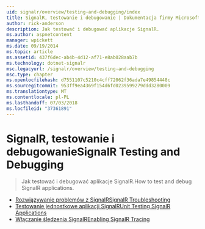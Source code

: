 ```yaml
---
uid: signalr/overview/testing-and-debugging/index
title: SignalR, testowanie i debugowanie | Dokumentacja firmy Microsoft
author: rick-anderson
description: Jak testować i debugować aplikacje SignalR.
ms.author: aspnetcontent
manager: wpickett
ms.date: 09/19/2014
ms.topic: article
ms.assetid: 437f6dec-ab4b-4d12-af71-e8ab028aab7b
ms.technology: dotnet-signalr
msc.legacyurl: /signalr/overview/testing-and-debugging
msc.type: chapter
ms.openlocfilehash: d7551107c5210c4cff72062f36ada7e49854448c
ms.sourcegitcommit: 953ff9ea4369f154d6fd0239599279ddd3280009
ms.translationtype: MT
ms.contentlocale: pl-PL
ms.lasthandoff: 07/03/2018
ms.locfileid: "37361891"
---
```

<a name="signalr-testing-and-debugging"></a><span data-ttu-id="aee18-103">SignalR, testowanie i debugowanie</span><span class="sxs-lookup"><span data-stu-id="aee18-103">SignalR Testing and Debugging</span></span>
====================
> <span data-ttu-id="aee18-104">Jak testować i debugować aplikacje SignalR.</span><span class="sxs-lookup"><span data-stu-id="aee18-104">How to test and debug SignalR applications.</span></span>


- [<span data-ttu-id="aee18-105">Rozwiązywanie problemów z SignalR</span><span class="sxs-lookup"><span data-stu-id="aee18-105">SignalR Troubleshooting</span></span>](troubleshooting.md)
- [<span data-ttu-id="aee18-106">Testowanie jednostkowe aplikacji SignalR</span><span class="sxs-lookup"><span data-stu-id="aee18-106">Unit Testing SignalR Applications</span></span>](unit-testing-signalr-applications.md)
- [<span data-ttu-id="aee18-107">Włączanie śledzenia SignalR</span><span class="sxs-lookup"><span data-stu-id="aee18-107">Enabling SignalR Tracing</span></span>](enabling-signalr-tracing.md)
